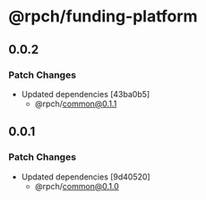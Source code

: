 # @rpch/funding-platform

## 0.0.2

### Patch Changes

- Updated dependencies [43ba0b5]
  - @rpch/common@0.1.1

## 0.0.1

### Patch Changes

- Updated dependencies [9d40520]
  - @rpch/common@0.1.0
